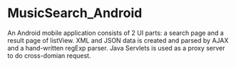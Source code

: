 MusicSearch_Android
===================
An Android mobile application consists of 2 UI parts: a search page and a result page of listView.
XML and JSON data is created and parsed by AJAX and a hand-written regExp parser. Java Servlets is used as a
proxy server to do cross-domian request.
